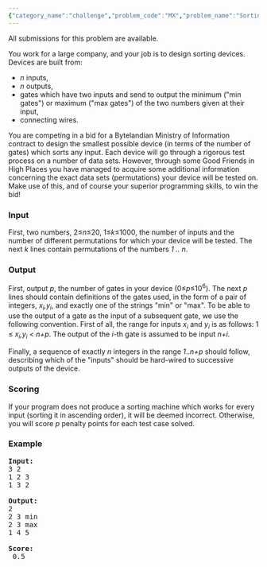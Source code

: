 ```yaml
---
{"category_name":"challenge","problem_code":"MX","problem_name":"Sorting device","languages_supported":{"0":"C","1":"CPP14","2":"JAVA","3":"PYTH","4":"PYTH 3.5","5":"PYPY","6":"CS2","7":"PAS fpc","8":"PAS gpc","9":"RUBY","10":"PHP","11":"GO","12":"NODEJS","13":"HASK","14":"rust","15":"SCALA","16":"swift","17":"D","18":"PERL","19":"FORT","20":"WSPC","21":"ADA","22":"CAML","23":"ICK","24":"BF","25":"ASM","26":"CLPS","27":"PRLG","28":"ICON","29":"SCM qobi","30":"PIKE","31":"ST","32":"NICE","33":"LUA","34":"BASH","35":"NEM","36":"LISP sbcl","37":"LISP clisp","38":"SCM guile","39":"JS","40":"ERL","41":"kotlin","42":"TEXT","43":"SCM chicken","44":"CLOJ","45":"COB","46":"FS"},"max_timelimit":1,"source_sizelimit":50000,"problem_author":"admin","problem_tester":null,"date_added":"15-01-2010","tags":{"0":"admin"},"time":{"view_start_date":1265893919,"submit_start_date":1265893919,"visible_start_date":1265893919,"end_date":1735669800},"is_direct_submittable":false,"layout":"problem"}
---
```

<span class="solution-visible-txt">All submissions for this problem are available.</span><p>You work for a large company, and your job is to design sorting devices. Devices are built from:</p>
<ul>
<li><var>n</var> inputs,</li>
<li><var>n</var> outputs,</li>
<li>gates which have two inputs and send to output the minimum ("min gates") or maximum ("max gates") of the two numbers given at their input,</li>
<li>connecting wires.</li>
</ul>
<p>You are competing in a bid for a Bytelandian Ministry of Information contract to design the smallest possible device (in terms of the number of gates) which sorts any input. Each device will go through a rigorous test process on a number of data sets. However, through some Good Friends in High Places you have managed to acquire some additional information concerning the exact data sets (permutations) your device will be tested on. Make use of this, and of course your superior programming skills, to win the bid!</p>
<h3>Input</h3>
<p>First, two numbers, 2≤<var>n</var>≤20, 1≤<var>k</var>≤1000, the number of inputs and the number of different permutations for which your device will be tested. The next <var>k</var> lines contain permutations of the numbers <var>1 .. n</var>.</p>
<h3>Output</h3>
<p>First, output <var>p</var>, the number of gates in your device (0≤<var>p</var>≤10<sup>6</sup>). The next <var>p</var> lines should contain definitions of the gates used, in the form of a pair of integers, <var>x<sub>i</sub>,y<sub>i</sub></var>, and exactly one of the strings "min" or "max". To be able to use the output of a gate as the input of a subsequent gate, we use the following convention. First of all, the range for inputs <var>x<sub>i</sub></var> and <var>y<sub>i</sub></var> is as follows: 1 ≤ <var>x<sub>i</sub>,y<sub>i</sub></var> &lt; <var>n+p</var>. The output of the <var>i</var>-th gate is assumed to be input <var>n+i</var>.
<p>
Finally, a sequence of exactly <var>n</var> integers in the range <var>1</var>..<var>n+p</var> should follow, describing which of the "inputs" should be hard-wired to successive outputs of the device.</p>
<h3>Scoring</h3>
<p>If your program does not produce a sorting machine which works for every input (sorting it in ascending order), it will be deemed incorrect. Otherwise, you will score <var>p</var> penalty points for each test case solved.</p>
<h3>Example</h3>
<pre><strong>Input:</strong><br />3 2<br />1 2 3<br />1 3 2<br /><br /><strong>Output:</strong><br />2<br />2 3 min<br />2 3 max<br />1 4 5<br/><br/><strong>Score:</strong><br/> 0.5</pre>